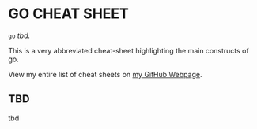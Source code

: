 # GO CHEAT SHEET

`go` _tbd._

This is a very abbreviated cheat-sheet highlighting the main
constructs of go.

View my entire list of cheat sheets on
[my GitHub Webpage](https://jeffdecola.github.io/my-cheat-sheets/).

## TBD

tbd
